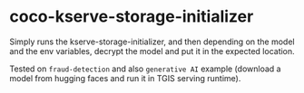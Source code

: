 # coco-kserve-storage-initializer

Simply runs the kserve-storage-initializer, and then depending on the model and the env variables, decrypt the model and put it in the expected location.

Tested on `fraud-detection` and also `generative AI` example (download a model from hugging faces and run it in TGIS serving runtime).
